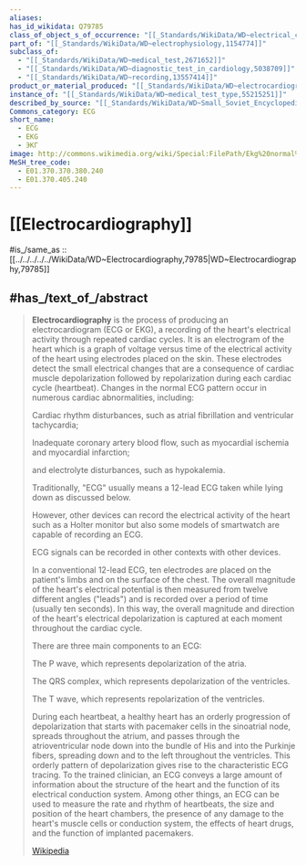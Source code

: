 ```yaml
---
aliases:
has_id_wikidata: Q79785
class_of_object_s_of_occurrence: "[[_Standards/WikiData/WD~electrical_conduction_system_of_the_heart,72711]]"
part_of: "[[_Standards/WikiData/WD~electrophysiology,1154774]]"
subclass_of:
  - "[[_Standards/WikiData/WD~medical_test,2671652]]"
  - "[[_Standards/WikiData/WD~diagnostic_test_in_cardiology,5038709]]"
  - "[[_Standards/WikiData/WD~recording,13557414]]"
product_or_material_produced: "[[_Standards/WikiData/WD~electrocardiogram,13038557]]"
instance_of: "[[_Standards/WikiData/WD~medical_test_type,55215251]]"
described_by_source: "[[_Standards/WikiData/WD~Small_Soviet_Encyclopedia,66386517]]"
Commons_category: ECG
short_name:
  - ECG
  - EKG
  - ЭКГ
image: http://commons.wikimedia.org/wiki/Special:FilePath/Ekg%20normal%20bionerd.jpg
MeSH_tree_code:
  - E01.370.370.380.240
  - E01.370.405.240
---
```


# [[Electrocardiography]] 

#is_/same_as :: [[../../../../../WikiData/WD~Electrocardiography,79785|WD~Electrocardiography,79785]] 

## #has_/text_of_/abstract 

> **Electrocardiography** is the process of producing an electrocardiogram (ECG or EKG), a recording of the heart's electrical activity through repeated cardiac cycles. It is an electrogram of the heart which is a graph of voltage versus time of the electrical activity of the heart using electrodes placed on the skin. These electrodes detect the small electrical changes that are a consequence of cardiac muscle depolarization followed by repolarization during each cardiac cycle (heartbeat). Changes in the normal ECG pattern occur in numerous cardiac abnormalities, including:
>
> Cardiac rhythm disturbances, such as atrial fibrillation and ventricular tachycardia;
>
> Inadequate coronary artery blood flow, such as myocardial ischemia and myocardial infarction;
>
> and electrolyte disturbances, such as hypokalemia.
>
> Traditionally, "ECG" usually means a 12-lead ECG taken while lying down as discussed below.
>
> However, other devices can record the electrical activity of the heart such as a Holter monitor but also some models of smartwatch are capable of recording an ECG.
>
> ECG signals can be recorded in other contexts with other devices.
>
> In a conventional 12-lead ECG, ten electrodes are placed on the patient's limbs and on the surface of the chest. The overall magnitude of the heart's electrical potential is then measured from twelve different angles ("leads") and is recorded over a period of time (usually ten seconds). In this way, the overall magnitude and direction of the heart's electrical depolarization is captured at each moment throughout the cardiac cycle.
>
> There are three main components to an ECG: 
>
> 
>
> The P wave, which represents depolarization of the atria.
>
> The QRS complex, which represents depolarization of the ventricles.
>
> The T wave, which represents repolarization of the ventricles.
>
> During each heartbeat, a healthy heart has an orderly progression of depolarization that starts with pacemaker cells in the sinoatrial node, spreads throughout the atrium, and passes through the atrioventricular node down into the bundle of His and into the Purkinje fibers, spreading down and to the left throughout the ventricles. This orderly pattern of depolarization gives rise to the characteristic ECG tracing. To the trained clinician, an ECG conveys a large amount of information about the structure of the heart and the function of its electrical conduction system. Among other things, an ECG can be used to measure the rate and rhythm of heartbeats, the size and position of the heart chambers, the presence of any damage to the heart's muscle cells or conduction system, the effects of heart drugs, and the function of implanted pacemakers.
>
> [Wikipedia](https://en.wikipedia.org/wiki/Electrocardiography) 

